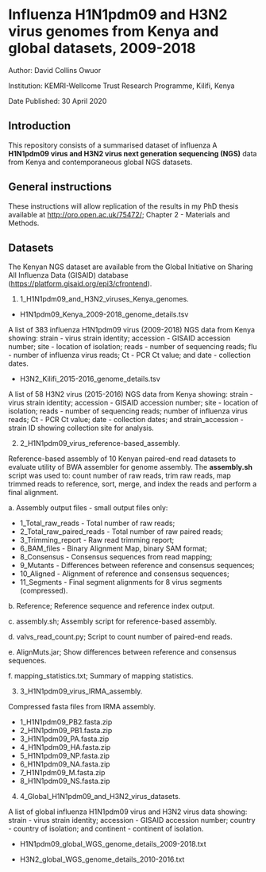 # Influenza H1N1pdm09 and H3N2 virus genomes from Kenya and global datasets, 2009-2018

Author:         David Collins Owuor

Institution:   KEMRI-Wellcome Trust Research Programme, Kilifi, Kenya

Date Published: 30 April 2020

## Introduction

This repository consists of a summarised dataset of influenza A **H1N1pdm09 virus and H3N2
virus next generation sequencing (NGS)** data from Kenya and contemporaneous global NGS
datasets.

## General instructions

These instructions will allow replication of the results in my PhD thesis available at
http://oro.open.ac.uk/75472/; Chapter 2 - Materials and Methods.

## Datasets

The Kenyan NGS dataset are available from the Global Initiative on Sharing All Influenza
Data (GISAID) database (https://platform.gisaid.org/epi3/cfrontend).

1.	1_H1N1pdm09_and_H3N2_viruses_Kenya_genomes.

* H1N1pdm09_Kenya_2009-2018_genome_details.tsv

A list of 383 influenza H1N1pdm09 virus (2009-2018) NGS data from Kenya showing: strain - 
virus strain identity; accession - GISAID accession number; site - location of isolation; 
reads - number of sequencing reads; flu - number of influenza virus reads; Ct - PCR Ct value; 
and date - collection dates.

* H3N2_Kilifi_2015-2016_genome_details.tsv

A list of 58 H3N2 virus (2015-2016) NGS data from Kenya showing: strain - virus strain
identity; accession - GISAID accession number; site - location of isolation; 
reads - number of sequencing reads; number of influenza virus reads; Ct - PCR Ct value;
date - collection dates; and strain_accession - strain ID showing collection site for
analysis.

2.	2_H1N1pdm09_virus_reference-based_assembly.

Reference-based assembly of 10 Kenyan paired-end read datasets to evaluate utility of
BWA assembler for genome assembly. The **assembly.sh** script was used to: count number of
raw reads, trim raw reads, map trimmed reads to reference, sort, merge, and index the
reads and perform a final alignment.

a. Assembly output files - small output files only:

* 1_Total_raw_reads - Total number of raw reads;
* 2_Total_raw_paired_reads - Total number of raw paired reads;
* 3_Trimming_report - Raw read trimming report;
* 6_BAM_files - Binary Alignment Map, binary SAM format;
* 8_Consensus - Consensus sequences from read mapping;
* 9_Mutants - Differences between reference and consensus sequences;
* 10_Aligned - Alignment of reference and consensus sequences;
* 11_Segments - Final segment alignments for 8 virus segments (compressed).

b.	Reference; Reference sequence and reference index output.

c.	assembly.sh; Assembly script for reference-based assembly.

d.	valvs_read_count.py; Script to count number of paired-end reads.

e.	AlignMuts.jar; Show differences between reference and consensus sequences.

f.	mapping_statistics.txt; Summary of mapping statistics.

3.	3_H1N1pdm09_virus_IRMA_assembly.

Compressed fasta files from IRMA assembly.

* 1_H1N1pdm09_PB2.fasta.zip
* 2_H1N1pdm09_PB1.fasta.zip
* 3_H1N1pdm09_PA.fasta.zip
* 4_H1N1pdm09_HA.fasta.zip
* 5_H1N1pdm09_NP.fasta.zip
* 6_H1N1pdm09_NA.fasta.zip
* 7_H1N1pdm09_M.fasta.zip
* 8_H1N1pdm09_NS.fasta.zip

4.	4_Global_H1N1pdm09_and_H3N2_virus_datasets.

A list of global influenza H1N1pdm09 virus and H3N2 virus data showing: strain -
virus strain identity; accession - GISAID accession number; country - country of isolation; 
and continent - continent of isolation.

* H1N1pdm09_global_WGS_genome_details_2009-2018.txt

* H3N2_global_WGS_genome_details_2010-2016.txt
